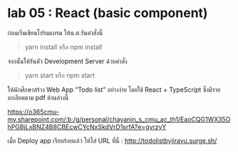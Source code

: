 # lab 05 : React (basic component)

ก่อนเริ่มเขียนโปรมแกรม ให้น.ศ.รันคำสั่งนี้

> yarn install หรือ npm install

จากนั้นให้รันตัว Development Server ด้วยคำสั่ง

> yarn start หรือ npm start

ให้นักศึกษาสร้าง Web App “Todo list” อย่างง่าย โดยใช้ React + TypeScript ซึ่งมีรายละเอียดตาม pdf ด้านล่างนี้

https://o365cmu-my.sharepoint.com/:b:/g/personal/chayanin_s_cmu_ac_th1/EaoCQG1WX35OhPGBjLxBNZ4B8CBEcwCYcNxSkdVrD1srfA?e=gyrzyY

เมื่อ Deploy app เรียบร้อยแล้ว ให้ใส่ URL ที่นี่ : http://todolistbyjirayu.surge.sh/

